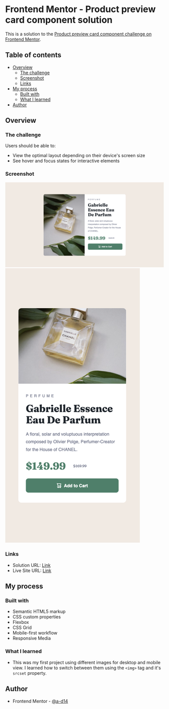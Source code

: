 # Frontend Mentor - Product preview card component solution

This is a solution to the [Product preview card component challenge on Frontend Mentor](https://www.frontendmentor.io/challenges/product-preview-card-component-GO7UmttRfa).

## Table of contents

- [Overview](#overview)
  - [The challenge](#the-challenge)
  - [Screenshot](#screenshot)
  - [Links](#links)
- [My process](#my-process)
  - [Built with](#built-with)
  - [What I learned](#what-i-learned)
- [Author](#author)

## Overview

### The challenge

Users should be able to:

- View the optimal layout depending on their device's screen size
- See hover and focus states for interactive elements

### Screenshot

![](./desktop-view.png)
![](./mobile-view.png)

### Links

- Solution URL: [Link](https://a-d14.github.io/product-preview-card-frontend-mentor/)
- Live Site URL: [Link](https://github.com/a-d14/product-preview-card-frontend-mentor)

## My process

### Built with

- Semantic HTML5 markup
- CSS custom properties
- Flexbox
- CSS Grid
- Mobile-first workflow
- Responsive Media

### What I learned
- This was my first project using different images for desktop and mobile view. I learned how to switch between them using the ```<img>``` tag and it's ```srcset``` property.

## Author
- Frontend Mentor - [@a-d14](https://www.frontendmentor.io/profile/a-d14)
